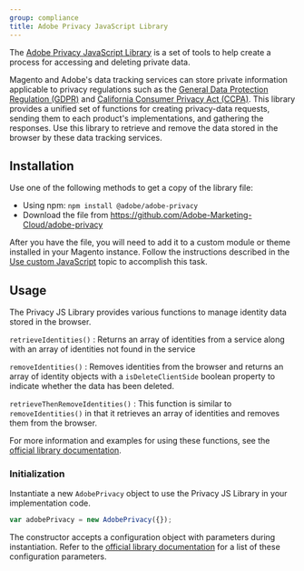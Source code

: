 ```yaml
---
group: compliance
title: Adobe Privacy JavaScript Library
---
```


The [Adobe Privacy JavaScript Library][] is a set of tools to help create a process for accessing and deleting private data.

Magento and Adobe's data tracking services can store private information applicable to privacy regulations such as the [General Data Protection Regulation (GDPR)][] and [California Consumer Privacy Act (CCPA)][].
This library provides a unified set of functions for creating privacy-data requests, sending them to each product's implementations, and gathering the responses.
Use this library to retrieve and remove the data stored in the browser by these data tracking services.

## Installation

Use one of the following methods to get a copy of the library file:

-   Using npm: `npm install @adobe/adobe-privacy`
-   Download the file from <https://github.com/Adobe-Marketing-Cloud/adobe-privacy>

After you have the file, you will need to add it to a custom module or theme installed in your Magento instance.
Follow the instructions described in the [Use custom JavaScript][] topic to accomplish this task.

## Usage

The Privacy JS Library provides various functions to manage identity data stored in the browser.

`retrieveIdentities()`
: Returns an array of identities from a service along with an array of identities not found in the service

`removeIdentities()`
: Removes identities from the browser and returns an array of identity objects with a `isDeleteClientSide` boolean property to indicate whether the data has been deleted.

`retrieveThenRemoveIdentities()`
: This function is similar to `removeIdentities()` in that it retrieves an array of identities and removes them from the browser.

For more information and examples for using these functions, see the [official library documentation][Adobe Privacy JavaScript Library].

### Initialization

Instantiate a new `AdobePrivacy` object to use the Privacy JS Library in your implementation code.

```js
var adobePrivacy = new AdobePrivacy({});
```

The constructor accepts a configuration object with parameters during instantiation.
Refer to the [official library documentation][Adobe Privacy JavaScript Library] for a list of these configuration parameters.

[Adobe Privacy JavaScript Library]: https://www.adobe.io/apis/experienceplatform/gdpr/services/allservices.html#!api-specification/markdown/narrative/gdpr/use-cases/adobe-privacy-library.md

[General Data Protection Regulation (GDPR)]: <{{ site.baseurl }}/compliance/privacy/gdpr.html>
[California Consumer Privacy Act (CCPA)]: <{{ site.baseurl }}/compliance/privacy/ccpa.html>
[Use custom JavaScript]: <{{ site.baseurl }}/guides/v2.3/javascript-dev-guide/javascript/custom_js.html>
